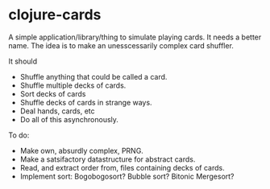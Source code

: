 # clojure-cards
A simple application/library/thing to simulate playing cards. It needs a better name. The idea is to make an unesscessarily complex card shuffler. 

It should 
- Shuffle anything that could be called a card.
- Shuffle multiple decks of cards.
- Sort decks of cards
- Shuffle decks of cards in strange ways.
- Deal hands, cards, etc
- Do all of this asynchronously.

To do:
- Make own, absurdly complex, PRNG.
- Make a satsifactory datastructure for abstract cards.
- Read, and extract order from, files containing decks of cards.
- Implement sort: Bogobogosort? Bubble sort? Bitonic Mergesort?
